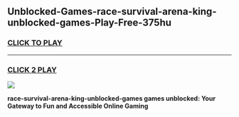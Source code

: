 
## Unblocked-Games-race-survival-arena-king-unblocked-games-Play-Free-375hu
<h3>
<a href="https://premium76.site?title=race-survival-arena-king-unblocked-games&ref=18A">CLICK TO PLAY</a></h3>
<hr>

<h3>
<a href="https://premium76.site?title=race-survival-arena-king-unblocked-games&ref=18A">CLICK 2 PLAY</a>
  
</h3>

<a href="https://premium76.site?title=race-survival-arena-king-unblocked-games&ref=18A"><img src="https://clearcache.store/games.png"></a>


**race-survival-arena-king-unblocked-games games unblocked: Your Gateway to Fun and Accessible Online Gaming**
